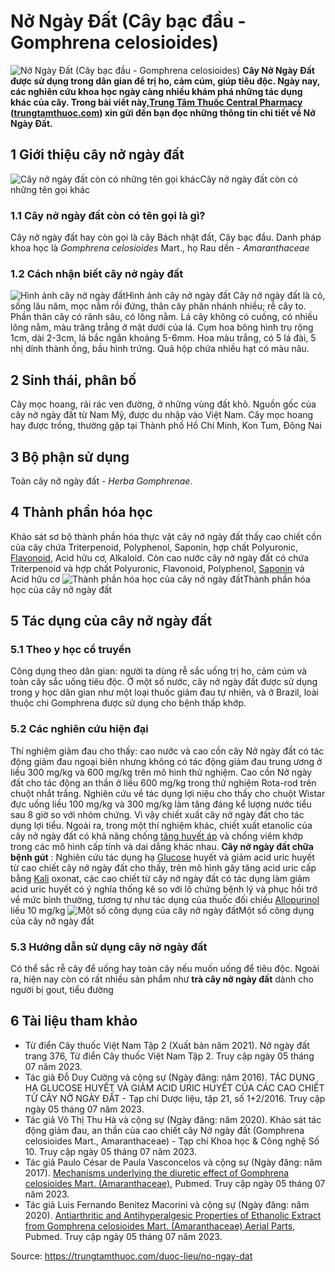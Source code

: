 # Nở Ngày Đất (Cây bạc đầu - Gomphrena celosioides)

![Nở Ngày Đất \(Cây bạc đầu - Gomphrena celosioides\)](https://trungtamthuoc.com/images/others/no-ngay-dat-1-1822.jpg)
**Cây Nở Ngày Đất được sử dụng trong dân gian để trị ho, cảm cúm, giúp tiêu độc. Ngày nay, các nghiên cứu khoa học ngày càng nhiều khám phá những tác dụng khác của cây. Trong bài viết này,[Trung Tâm Thuốc Central Pharmacy](https://trungtamthuoc.com/ "Trung Tâm Thuốc Central Pharmacy") ([trungtamthuoc.com](https://trungtamthuoc.com/ "trungtamthuoc.com")) xin gửi đến bạn đọc những thông tin chi tiết về Nở Ngày Đất.**
##  1 Giới thiệu cây nở ngày đất
![Cây nở ngày đất còn có những tên gọi khác](https://trungtamthuoc.com/images/item/no-ngay-dat-4.jpg)Cây nở ngày đất còn có những tên gọi khác
### 1.1 Cây nở ngày đất còn có tên gọi là gì?
Cây nở ngày đất hay còn gọi là cây Bách nhật đất, Cây bạc đầu. Danh pháp khoa học là  _Gomphrena celosioides_ Mart., họ Rau dền -  _Amaranthaceae_
### 1.2 Cách nhận biết cây nở ngày đất
![Hình ảnh cây nở ngày đất](https://trungtamthuoc.com/images/item/no-ngay-dat-2.jpg)Hình ảnh cây nở ngày đất
Cây nở ngày đất là cỏ, sống lâu năm, mọc nằm rồi đứng, thân cây phân nhánh nhiều; rễ cây to.
Phần thân cây có rãnh sâu, có lông nằm.
Lá cây không có cuống, có nhiều lông nằm, màu trăng trắng ở mặt dưới của lá.
Cụm hoa bông hình trụ rộng 1cm, dài 2-3cm, lá bắc ngắn khoảng 5-6mm. Hoa màu trắng, có 5 lá đài, 5 nhị dính thành ống, bầu hình trứng.
Quả hộp chứa nhiều hạt có màu nâu. 
##  2 Sinh thái, phân bố
Cây mọc hoang, rải rác ven đường, ở những vùng đất khô.
Nguồn gốc của cây nở ngày đất từ Nam Mỹ, được du nhập vào Việt Nam. 
Cây mọc hoang hay được trồng, thường gặp tại Thành phố Hồ Chí Minh, Kon Tum, Đông Nai
##  3 Bộ phận sử dụng
Toàn cây nở ngày đất - _Herba Gomphrenae_.
##  4 Thành phần hóa học
Khảo sát sơ bộ thành phần hóa thực vật cây nở ngày đất thấy cao chiết cồn của cây chứa Triterpenoid, Polyphenol, Saponin, hợp chất Polyuronic, [Flavonoid](https://trungtamthuoc.com/hoat-chat/flavonoid "Flavonoid"), Acid hữu cơ, Alkaloid.
Còn cao nước cây nở ngày đất có chứa Triterpenoid và hợp chất Polyuronic, Flavonoid, Polyphenol, [Saponin](https://trungtamthuoc.com/hoat-chat/saponin "Saponin") và Acid hữu cơ
![Thành phần hóa học của cây nở ngày đất](https://trungtamthuoc.com/images/item/no-ngay-dat-3.jpg)Thành phần hóa học của cây nở ngày đất
##  5 Tác dụng của cây nở ngày đất
### 5.1 Theo y học cổ truyền
Công dụng theo dân gian: người ta dùng rễ sắc uống trị ho, cảm cúm và toàn cây sắc uống tiêu độc.
Ở một số nước, cây nở ngày đất được sử dụng trong y học dân gian như một loại thuốc giảm đau tự nhiên, và ở Brazil, loài thuộc chi Gomphrena được sử dụng cho bệnh thấp khớp. 
### 5.2 Các nghiên cứu hiện đại
Thí nghiệm giảm đau cho thấy: cao nước và cao cồn cây Nở ngày đất có tác động giảm đau ngoại biên nhưng không có tác động giảm đau trung ương ở liều 300 mg/kg và 600 mg/kg trên mô hình thử nghiệm.
Cao cồn Nở ngày đất cho tác động an thần ở liều 600 mg/kg trong thử nghiệm Rota-rod trên chuột nhắt trắng.
Nghiên cứu về tác dụng lợi niệu cho thấy cho chuột Wistar đực uống liều 100 mg/kg và 300 mg/kg làm tăng đáng kể lượng nước tiểu sau 8 giờ so với nhóm chứng. Vì vậy chiết xuất cây nở ngày đất cho tác dụng lợi tiểu.
Ngoài ra, trong một thí nghiệm khác, chiết xuất etanolic của cây nở ngày đất có khả năng chống [tăng huyết áp](https://trungtamthuoc.com/bai-viet/tang-huyet-ap "tăng huyết áp") và chống viêm khớp trong các mô hình cấp tính và dai dẳng khác nhau.
**Cây nở ngày đất chữa bệnh gút** : Nghiên cứu tác dụng hạ [Glucose](https://trungtamthuoc.com/hoat-chat/glucose "Glucose") huyết và giảm acid uric huyết từ cao chiết cây nở ngày đất cho thấy, trên mô hình gây tăng acid uric cấp bằng [Kali](https://trungtamthuoc.com/hoat-chat/kali "Kali") oxonat, các cao chiết từ cây nở ngày đất có tác dụng làm giảm acid uric huyết có ý nghĩa thống kê so với lô chứng bệnh lý và phục hồi trở về mức bình thường, tương tự như tác dụng của thuốc đối chiếu [Allopurinol](https://trungtamthuoc.com/hoat-chat/allopurinol "Allopurinol") liều 10 mg/kg
![Một số công dụng của cây nở ngày đất](https://trungtamthuoc.com/images/item/no-ngay-dat-5.jpg)Một số công dụng của cây nở ngày đất
### 5.3 Hướng dẫn sử dụng cây nở ngày đất
Có thể sắc rễ cây để uống hay toàn cây nếu muốn uống để tiêu độc.
Ngoài ra, hiện nay còn có rất nhiều sản phẩm như **trà cây nở ngày đất** dành cho người bị gout, tiểu đường
##  6 Tài liệu tham khảo
  * Từ điển Cây thuốc Việt Nam Tập 2 (Xuất bản năm 2021). Nở ngày đất trang 376, Từ điển Cây thuốc Việt Nam Tập 2. Truy cập ngày 05 tháng 07 năm 2023.
  * Tác giả Đỗ Duy Cường và cộng sự (Ngày đăng: năm 2016). TÁC DỤNG HẠ GLUCOSE HUYẾT VÀ GIẢM ACID URIC HUYẾT CỦA CÁC CAO CHIẾT TỪ CÂY NỞ NGÀY ĐẤT - Tạp chí Dược liệu, tập 21, số 1+2/2016. Truy cập ngày 05 tháng 07 năm 2023.
  * Tác giả Võ Thị Thu Hà và cộng sự (Ngày đăng: năm 2020). Khảo sát tác động giảm đau, an thần của cao chiết cây Nở ngày đất (Gomphrena celosioides Mart., Amaranthaceae) - Tạp chí Khoa học & Công nghệ Số 10. Truy cập ngày 05 tháng 07 năm 2023.
  * Tác giả Paulo César de Paula Vasconcelos và cộng sự (Ngày đăng: năm 2017). [Mechanisms underlying the diuretic effect of Gomphrena celosioides Mart. (Amaranthaceae)](https://pubmed.ncbi.nlm.nih.gov/28315456/), Pubmed. Truy cập ngày 05 tháng 07 năm 2023.
  * Tác giả Luis Fernando Benitez Macorini và cộng sự (Ngày đăng: năm 2020). [Antiarthritic and Antihyperalgesic Properties of Ethanolic Extract from Gomphrena celosioides Mart. (Amaranthaceae) Aerial Parts](https://pubmed.ncbi.nlm.nih.gov/33014104/), Pubmed. Truy cập ngày 05 tháng 07 năm 2023.




Source: https://trungtamthuoc.com/duoc-lieu/no-ngay-dat